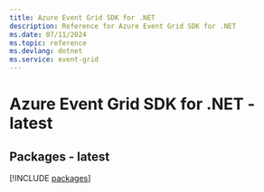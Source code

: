 ```yaml
---
title: Azure Event Grid SDK for .NET
description: Reference for Azure Event Grid SDK for .NET
ms.date: 07/11/2024
ms.topic: reference
ms.devlang: dotnet
ms.service: event-grid
---
```

# Azure Event Grid SDK for .NET - latest
## Packages - latest
[!INCLUDE [packages](event-grid-index.md)]